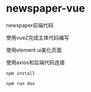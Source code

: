 # newspaper-vue


newspaper前端代码 

使用vue2完成主体代码编写

使用element ui美化页面

使用axios和后端代码连接


```
npm install
```

```
npm run dev
```
